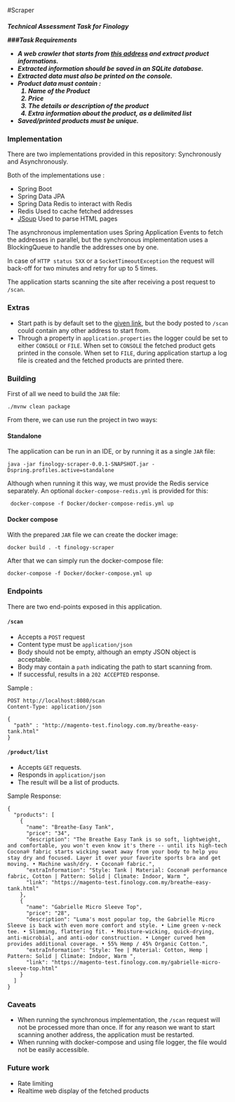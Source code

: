 #Scraper
<h5>Technical Assessment Task for Finology

###Task Requirements
* A web crawler that starts from [this address](http://magento-test.finology.com.my/breathe-easy-tank.html) and extract product informations.
* Extracted information should be saved in an SQLite database.
* Extracted data must also be printed on the console.
* Product data must contain :
    1. Name of the Product
    2. Price
    3. The details or description of the product
    4. Extra information about the product, as a delimited list
* Saved/printed products must be unique.

### Implementation
There are two implementations provided in this repository: Synchronously and Asynchronously.

Both of the implementations use :
* Spring Boot
* Spring Data JPA
* Spring Data Redis to interact with Redis
* Redis Used to cache fetched addresses
* [JSoup](https://github.com/jhy/jsoup) Used to parse HTML pages 
 
The asynchronous implementation uses Spring Application Events to fetch the addresses in parallel, but the synchronous 
implementation uses a BlockingQueue to handle the addresses one by one.

In case of <code>HTTP status 5XX</code> or a <code>SocketTimeoutException</code> the request will back-off for two minutes and retry for up to 5 times.

The application starts scanning the site after receiving a post request to <code>/scan</code>.

### Extras
* Start path is by default set to the [given link](http://magento-test.finology.com.my/breathe-easy-tank.html), but the body posted to <code>/scan</code> could contain any other address to start from.
* Through a property in <code>application.properties</code> the logger could be set to either <code>CONSOLE</code> or <code>FILE</code>.
When set to <code>CONSOLE</code> the fetched product gets printed in the console. When set to <code>FILE</code>, during application startup a log file is created and the fetched products are printed there.

### Building

First of all we need to build the <code>JAR</code> file:

    ./mvnw clean package

From there, we can use run the project in two ways:

#### Standalone
The application can be run in an IDE, or by running it as a single <code>JAR</code> file:

    java -jar finology-scraper-0.0.1-SNAPSHOT.jar -Dspring.profiles.active=standalone

Although when running it this way, we must provide the Redis service separately. An optional <code>docker-compose-redis.yml</code> is provided for this:

     docker-compose -f Docker/docker-compose-redis.yml up

#### Docker compose
With the prepared <code>JAR</code> file we can create the docker image:   

    docker build . -t finology-scraper

After that we can simply run the docker-compose file:

    docker-compose -f Docker/docker-compose.yml up
    
### Endpoints
There are two end-points exposed in this application.

#### <code>/scan</code> 
* Accepts a <code>POST</code> request
* Content type must be <code>application/json</code> 
* Body should not be empty, although an empty JSON object is acceptable.
* Body may contain a <code>path</code> indicating the path to start scanning from.
* If successful, results in a <code>202 ACCEPTED</code> response.

Sample :
````
POST http://localhost:8080/scan
Content-Type: application/json

{
  "path" : "http://magento-test.finology.com.my/breathe-easy-tank.html"
}
````
#### <code>/product/list</code>
* Accepts <code>GET</code> requests.
* Responds in <code>application/json</code>
* The result will be a list of products.

Sample Response:
````
{
  "products": [
    {
      "name": "Breathe-Easy Tank",
      "price": "34",
      "description": "The Breathe Easy Tank is so soft, lightweight, and comfortable, you won't even know it's there -- until its high-tech Cocona® fabric starts wicking sweat away from your body to help you stay dry and focused. Layer it over your favorite sports bra and get moving. • Machine wash/dry. • Cocona® fabric.",
      "extraInformation": "Style: Tank | Material: Cocona® performance fabric, Cotton | Pattern: Solid | Climate: Indoor, Warm ",
      "link": "https://magento-test.finology.com.my/breathe-easy-tank.html"
    },
    {
      "name": "Gabrielle Micro Sleeve Top",
      "price": "28",
      "description": "Luma's most popular top, the Gabrielle Micro Sleeve is back with even more comfort and style. • Lime green v-neck tee. • Slimming, flattering fit. • Moisture-wicking, quick-drying, anti-microbial, and anti-odor construction. • Longer curved hem provides additional coverage. • 55% Hemp / 45% Organic Cotton.",
      "extraInformation": "Style: Tee | Material: Cotton, Hemp | Pattern: Solid | Climate: Indoor, Warm ",
      "link": "https://magento-test.finology.com.my/gabrielle-micro-sleeve-top.html"
    }
  ]
}
````
### Caveats
* When running the synchronous implementation, the <code>/scan</code> request will not be processed more than once. If for any reason we want to start scanning another address, the application must be restarted.
* When running with docker-compose and using file logger, the file would not be easily accessible. 

### Future work
* Rate limiting
* Realtime web display of the fetched products 
  